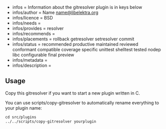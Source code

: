 - infos = Information about the gitresolver plugin is in keys below
- infos/author = Name <name@libelektra.org>
- infos/licence = BSD
- infos/needs =
- infos/provides = resolver
- infos/recommends =
- infos/placements = rollback getresolver setresolver commit
- infos/status = recommended productive maintained reviewed conformant compatible coverage specific unittest shelltest tested nodep libc configurable final preview 
- infos/metadata =
- infos/description =

## Usage ##

Copy this gitresolver if you want to start a new
plugin written in C.

You can use scripts/copy-gitresolver
to automatically rename everything to your
plugin name:

	cd src/plugins
	../../scripts/copy-gitresolver yourplugin

